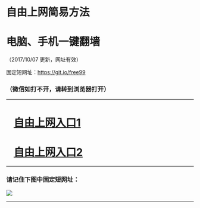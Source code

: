 ﻿# 自由上网简易方法

# 电脑、手机一键翻墙

（2017/10/07 更新，网址有效）

固定短网址：https://git.io/free99

### （微信如打不开，请转到浏览器打开）


***





# &nbsp;&nbsp; <a href="http://ft2903517946.fwq-tz-1001.info/fwqtz01.html?t=10070015367 " target="_blank">自由上网入口1</a>
# &nbsp;&nbsp; <a href="http://ft2590826850.fwq-tz-1002.info/fwqtz02.html?t=100700127777 " target="_blank">自由上网入口2</a>
***

### 请记住下图中固定短网址：

<img src="https://s3-us-west-2.amazonaws.com/fwq-1001/yjfq-20170905okok.png" /> 


***

